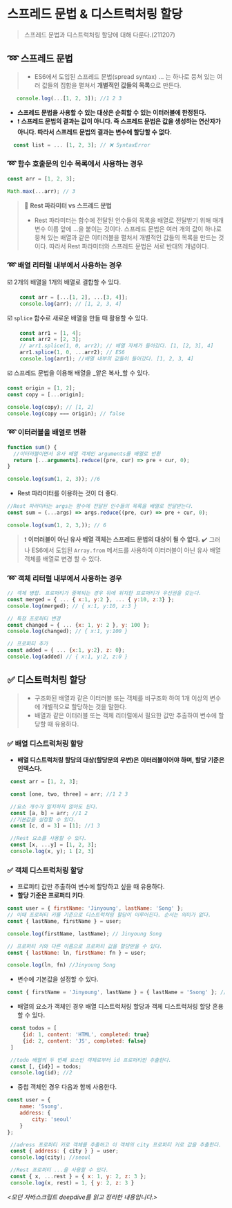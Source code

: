 # 스프레드 문법 & 디스트럭처링 할당
> 스프레드 문법과 디스트럭처링 할당에 대해 다룬다.(211207)

## ➿ 스프레드 문법
>- ES6에서 도입된 스프레드 문법(spread syntax) ... 는 하나로 뭉쳐 있는 여러 값들의 집합을 펼쳐서 **개별적인 값들의 목록**으로 만든다.

```js
   console.log(...[1, 2, 3]); //1 2 3
```
- **스프레드 문법을 사용할 수 있는 대상은 순회할 수 있는 이터러블에 한정된다.**
- ❗ **스프레드 문법의 결과는 값이 아니다. 즉 스프레드 문법은 값을 생성하는 연산자가 아니다. 따라서 스프레드 문법의 결과는 변수에 할당할 수 없다.**
```js
  const list = ... [1, 2, 3]; // ❌ SyntaxError
```

### ➿ 함수 호출문의 인수 목록에서 사용하는 경우
```js
const arr = [1, 2, 3];

Math.max(...arr); // 3
```

>📌 **Rest 파라미터 vs 스프레드 문법**
>- Rest 파라미터는 함수에 전달된 인수들의 목록을 배열로 전달받기 위해 매개변수 이름 앞에 ...을 붙이는 것이다. 스프레드 문법은 여러 개의 값이 하나로 뭉쳐 있는 배열과 같은 이터러블을 펼처서 개별적인 값들의 목록을 만드는 것이다. 따라서 Rest 파라미터와 스프레드 문법은 서로 반대의 개념이다.

### ➿ 배열 리터럴 내부에서 사용하는 경우
☑️ 2개의 배열을 1개의 배열로 결합할 수 있다.
```js
	const arr = [...[1, 2], ...[3, 4]];
	console.log(arr); // [1, 2, 3, 4]
```
☑️ `splice` 함수로 새로운 배열을 만들 때 활용할 수 있다.
```js
	const arr1 = [1, 4];
	const arr2 = [2, 3];
	// arr1.splice(1, 0, arr2); // 배열 자체가 들어갔다. [1, [2, 3], 4]
	arr1.splice(1, 0, ...arr2); // ES6 
	console.log(arr1); //배열 내부의 값들이 들어갔다. [1, 2, 3, 4]
```
☑️ 스프레드 문법을 이용해 배열을 _얕은 복사_할 수 있다.
```js
const origin = [1, 2];
const copy = [...origin];

console.log(copy); // [1, 2]
console.log(copy === origin); // false
```

### ➿ 이터러블을 배열로 변환
```js
function sum() {
  //이터러블이면서 유사 배열 객체인 arguments를 배열로 반환
  return [...arguments].reduce((pre, cur) => pre + cur, 0);
}

console.log(sum(1, 2, 3)); //6
```
- Rest 파라미터를 이용하는 것이 더 좋다. 
```js
//Rest 파라미터는 args는 함수에 전달된 인수들의 목록을 배열로 전달받는다.
const sum = (...args) => args.reduce((pre, cur) => pre + cur, 0);

console.log(sum(1, 2, 3,)); // 6
```
>❗ **이터러블이 아닌 유사 배열 객체는 스프레드 문법의 대상이 될 수 없다.**
>✔️ 그러나 ES6에서 도입된 `Array.from` 메서드를 사용하여 이터러블이 아닌 유사 배열 객체를 배열로 변경 할 수 있다.

### ➿ 객체 리터럴 내부에서 사용하는 경우
```js
// 객체 병합. 프로퍼티가 중복되는 경우 뒤에 위치한 프로퍼티가 우선권을 갖는다.
const merged = { ... { x:1, y:2 }, ... { y:10, z:3} };
console.log(merged); // { x:1, y:10, z:3 }

// 특정 프로퍼티 변경
const changed = { ... {x: 1, y: 2 }, y: 100 };
console.log(changed); // { x:1, y:100 }

// 프로퍼티 추가
const added = { ... {x:1, y:2}, z: 0};
console.log(added) // { x:1, y:2, z:0 }
```

## ✅ 디스트럭처링 할당
> - 구조화된 배열과 같은 이터러블 또는 객체를 비구조화 하여 1개 이상의 변수에 개별적으로 할당하는 것을 말한다. 
> - 배열과 같은 이터러블 또는 객체 리터럴에서 필요한 값만 추출하여 변수에 할당할 때 유용하다.

### ✅ 배열 디스트럭처링 할당
- **배열 디스트럭처링 할당의 대상(할당문의 우변)은 이터러블이어야 하며, 할당 기준은 인덱스다.**
```js
 const arr = [1, 2, 3];

 const [one, two, three] = arr; //1 2 3

 //요소 개수가 일치하지 않아도 된다.
 const [a, b] = arr; //1 2
 //기본값을 설정할 수 있다.
 const [c, d = 3] = [1]; //1 3

 //Rest 요소를 사용할 수 있다.
 const [x, ...y] = [1, 2, 3];
 console.log(x, y); 1 [2, 3]
```

### ✅ 객체 디스트럭처링 할당
- 프로퍼티 값만 추출하여 변수에 할당하고 싶을 때 유용하다.
- **할당 기준은 프로퍼티 키다**.
```js
const user = { firstName: 'Jinyoung', lastName: 'Song' };
// 이때 프로퍼티 키를 기준으로 디스트럭처링 할당이 이루어진다. 순서는 의미가 없다.
const { lastName, firstName } = user;

console.log(firstName, lastName); // Jinyoung Song

// 프로퍼티 키와 다른 이름으로 프로퍼티 값을 할당받을 수 있다.
const { lastName: ln, firstName: fn } = user;

console.log(ln, fn) //Jinyoung Song
```
- 변수에 기본값을 설정할 수 있다.
```js
const { firstName = 'Jinyoung', lastName } = { lastName = 'Ssong' }; //Jinyoung Ssong
```
- 배열의 요소가 객체인 경우 배열 디스트럭처링 할당과 객체 디스트럭처링 할당 혼용할 수 있다. 

```js
 const todos = [
     {id: 1, content: 'HTML', completed: true}
     {id: 2, content: 'JS', completed: false}
 ]

 //todo 배열의 두 번째 요소인 객체로부터 id 프로퍼티만 추출한다.
 const [, {id}] = todos;
 console.log(id); //2
```
- 중첩 객체인 경우 다음과 함께 사용한다.
```js
const user = {
    name: 'Ssong',
    address: {
        city: 'seoul'
    }
};

 //adress 프로퍼티 키로 객체를 추출하고 이 객체의 city 프로퍼티 키로 값을 추출한다.
 const { address: { city } } = user;
 console.log(city); //seoul

 //Rest 프로퍼티 ...을 사용할 수 있다.
 const { x, ...rest } = { x: 1, y: 2, z: 3 };
 console.log(x, rest) = 1, { y: 2, z: 3 }
```

_<모던 자바스크립트 deepdive를 읽고 정리한 내용입니다.>_

